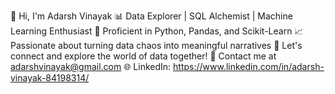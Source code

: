 👋 Hi, I'm Adarsh Vinayak
📊 Data Explorer | SQL Alchemist | Machine Learning Enthusiast
🐍 Proficient in Python, Pandas, and Scikit-Learn
📈 Passionate about turning data chaos into meaningful narratives
💬 Let's connect and explore the world of data together!
📧 Contact me at adarshvinayak@gmail.com
🌐 LinkedIn: https://www.linkedin.com/in/adarsh-vinayak-84198314/

<!---
adarshvinayak/adarshvinayak is a ✨ special ✨ repository because its `README.md` (this file) appears on your GitHub profile.
You can click the Preview link to take a look at your changes.
--->
